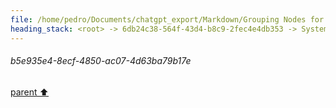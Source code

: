 ```yaml
---
file: /home/pedro/Documents/chatgpt_export/Markdown/Grouping Nodes for Analysis.md
heading_stack: <root> -> 6db24c38-564f-43d4-b8c9-2fec4e4db353 -> System -> 2953287f-20e5-44fb-a584-4bfe4f961bbb -> System -> aaa23f50-fb72-4433-a7f7-075d9fdfe0f3 -> User -> b5e935e4-8ecf-4850-ac07-4d63ba79b17e
---
```

###### b5e935e4-8ecf-4850-ac07-4d63ba79b17e
[parent ⬆️](#aaa23f50-fb72-4433-a7f7-075d9fdfe0f3)
